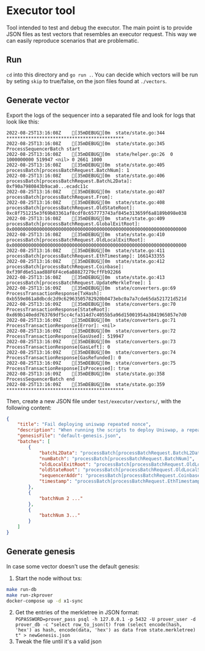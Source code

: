 # Executor tool

Tool intended to test and debug the executor. The main point is to provide JSON files as test vectors that resembles an executor request.
This way we can easily reproduce scenarios that are problematic.

## Run

`cd` into this directory and `go run .`. You can decide which vectors will be run by seting `skip` to true/false, on the json files found at `./vectors`.

## Generate vector

Export the logs of the sequencer into a separated file and look for logs that look like this:

```log
2022-08-25T13:16:08Z	[35mDEBUG[0m	state/state.go:344	*******************************************
2022-08-25T13:16:08Z	[35mDEBUG[0m	state/state.go:345	ProcessSequencerBatch start
2022-08-25T13:16:08Z	[35mDEBUG[0m	state/helper.go:26	0 1000000000 519947 <nil> 0 2661 1000
2022-08-25T13:16:08Z	[35mDEBUG[0m	state/state.go:405	processBatch[processBatchRequest.BatchNum]: 1
2022-08-25T13:16:08Z	[35mDEBUG[0m	state/state.go:406	processBatch[processBatchRequest.BatchL2Data]: 0xf90a7980843b9aca0...ecadc11c
2022-08-25T13:16:08Z	[35mDEBUG[0m	state/state.go:407	processBatch[processBatchRequest.From]: 
2022-08-25T13:16:08Z	[35mDEBUG[0m	state/state.go:408	processBatch[processBatchRequest.OldStateRoot]: 0xc8f751215e3f69b83361af8cdf8c657773743af845e313659f6a8189b098e038
2022-08-25T13:16:08Z	[35mDEBUG[0m	state/state.go:409	processBatch[processBatchRequest.GlobalExitRoot]: 0x0000000000000000000000000000000000000000000000000000000000000000
2022-08-25T13:16:08Z	[35mDEBUG[0m	state/state.go:410	processBatch[processBatchRequest.OldLocalExitRoot]: 0x0000000000000000000000000000000000000000000000000000000000000000
2022-08-25T13:16:08Z	[35mDEBUG[0m	state/state.go:411	processBatch[processBatchRequest.EthTimestamp]: 1661433355
2022-08-25T13:16:08Z	[35mDEBUG[0m	state/state.go:412	processBatch[processBatchRequest.Coinbase]: 0xf39Fd6e51aad88F6F4ce6aB8827279cffFb92266
2022-08-25T13:16:08Z	[35mDEBUG[0m	state/state.go:413	processBatch[processBatchRequest.UpdateMerkleTree]: 1
2022-08-25T13:16:09Z	[35mDEBUG[0m	state/converters.go:69	ProcessTransactionResponse[TxHash]: 0xb559e861a8dbcdc2d9c62963505782920b0473ebc0a7a7cde65da521721d521d
2022-08-25T13:16:09Z	[35mDEBUG[0m	state/converters.go:70	ProcessTransactionResponse[StateRoot]: 0xd69b140edd763769df5cc4cfa314d7c4055b5a96d15001954a3841965057e7d0
2022-08-25T13:16:09Z	[35mDEBUG[0m	state/converters.go:71	ProcessTransactionResponse[Error]: <nil>
2022-08-25T13:16:09Z	[35mDEBUG[0m	state/converters.go:72	ProcessTransactionResponse[GasUsed]: 519947
2022-08-25T13:16:09Z	[35mDEBUG[0m	state/converters.go:73	ProcessTransactionResponse[GasLeft]: 0
2022-08-25T13:16:09Z	[35mDEBUG[0m	state/converters.go:74	ProcessTransactionResponse[GasRefunded]: 0
2022-08-25T13:16:09Z	[35mDEBUG[0m	state/converters.go:75	ProcessTransactionResponse[IsProcessed]: true
2022-08-25T13:16:09Z	[35mDEBUG[0m	state/state.go:358	ProcessSequencerBatch end
2022-08-25T13:16:09Z	[35mDEBUG[0m	state/state.go:359	*******************************************
```

Then, create a new JSON file under `test/executor/vextors/`, with the following content:

```json
{
    "title": "Fail deploying uniswap repeated nonce",
    "description": "When running the scripts to deploy Uniswap, a repeated nonce got in into a batch. The executor response then was unexpected",
    "genesisFile": "default-genesis.json",
    "batches": [
        {
            "batchL2Data": "processBatch[processBatchRequest.BatchL2Data]",
            "numBatch": "processBatch[processBatchRequest.BatchNum]",
            "oldLocalExitRoot": "processBatch[processBatchRequest.OldLocalExitRoot]",
            "oldStateRoot": "processBatch[processBatchRequest.OldLocalStateRoot]",
            "sequencerAddr": "processBatch[processBatchRequest.Coinbase]",
            "timestamp": "processBatch[processBatchRequest.EthTimestamp]"
        },
        {
            "batchNum 2 ..."
        },
        {
            "batchNum 3..."
        }
    ]
}
```

## Generate genesis

In case some vector doesn't use the default genesis:

1. Start the node without txs:

```bash
make run-db
make run-zkprover
docker-compose up -d x1-sync
```

2. Get the entries of the merkletree in JSON format: `PGPASSWORD=prover_pass psql -h 127.0.0.1 -p 5432 -U prover_user -d prover_db -c "select row_to_json(t) from (select encode(hash, 'hex') as hash, encode(data, 'hex') as data from state.merkletree) t" > newGenesis.json`
3. Tweak the file until it's a valid json
